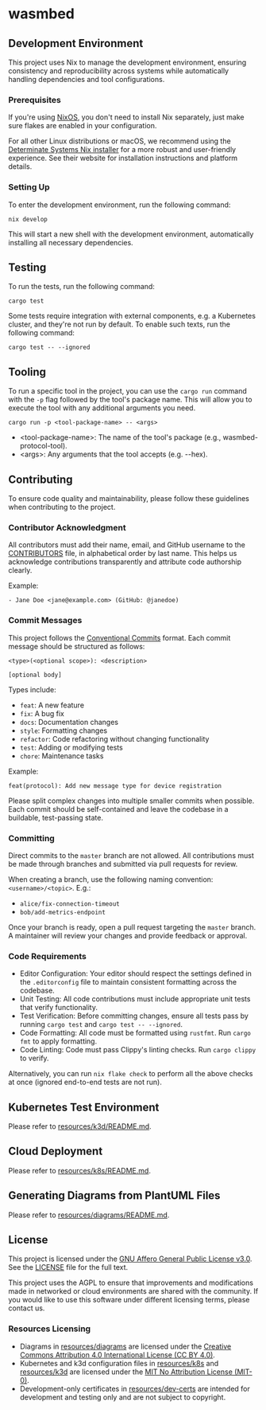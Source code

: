 # wasmbed

## Development Environment

This project uses Nix to manage the development environment, ensuring
consistency and reproducibility across systems while automatically handling
dependencies and tool configurations.

### Prerequisites

If you're using [NixOS][nixos], you don't need to install Nix separately, just
make sure flakes are enabled in your configuration.

For all other Linux distributions or macOS, we recommend using the
[Determinate Systems Nix installer][determinate-systems-nix] for a more robust
and user-friendly experience. See their website for installation instructions
and platform details.

[nixos]: https://nixos.org/
[determinate-systems-nix]: https://zero-to-nix.com/

### Setting Up

To enter the development environment, run the following command:

```
nix develop
```

This will start a new shell with the development environment, automatically
installing all necessary dependencies.

## Testing

To run the tests, run the following command:

```
cargo test
```

Some tests require integration with external components, e.g. a Kubernetes
cluster, and they're not run by default. To enable such texts, run the following
command:

```
cargo test -- --ignored
```

## Tooling

To run a specific tool in the project, you can use the `cargo run` command with
the `-p` flag followed by the tool's package name. This will allow you to execute
the tool with any additional arguments you need.

```
cargo run -p <tool-package-name> -- <args>
```

- \<tool-package-name\>: The name of the tool's package (e.g., wasmbed-protocol-tool).
- \<args\>: Any arguments that the tool accepts (e.g. --hex).

## Contributing

To ensure code quality and maintainability, please follow these guidelines when
contributing to the project.

### Contributor Acknowledgment

All contributors must add their name, email, and GitHub username to the
[CONTRIBUTORS][contributors] file, in alphabetical order by last name. This
helps us acknowledge contributions transparently and attribute code authorship
clearly.

Example:

```
- Jane Doe <jane@example.com> (GitHub: @janedoe)
```

[contributors]: CONTRIBUTORS

### Commit Messages

This project follows the [Conventional Commits][conventional-commits]
format. Each commit message should be structured as follows:

```
<type>(<optional scope>): <description>

[optional body]
```

Types include:
- `feat`: A new feature
- `fix`: A bug fix
- `docs`: Documentation changes
- `style`: Formatting changes
- `refactor`: Code refactoring without changing functionality
- `test`: Adding or modifying tests
- `chore`: Maintenance tasks

Example:

```
feat(protocol): Add new message type for device registration
```

Please split complex changes into multiple smaller commits when possible. Each
commit should be self-contained and leave the codebase in a buildable,
test-passing state.

[conventional-commits]: https://www.conventionalcommits.org/

### Committing

Direct commits to the `master` branch are not allowed. All contributions must
be made through branches and submitted via pull requests for review.

When creating a branch, use the following naming convention:
`<username>/<topic>`. E.g.:

- `alice/fix-connection-timeout`
- `bob/add-metrics-endpoint`

Once your branch is ready, open a pull request targeting the `master` branch. A
maintainer will review your changes and provide feedback or approval.

### Code Requirements

* Editor Configuration: Your editor should respect the settings defined in the
  `.editorconfig` file to maintain consistent formatting across the codebase.
* Unit Testing: All code contributions must include appropriate unit tests
  that verify functionality.
* Test Verification: Before committing changes, ensure all tests pass by
  running `cargo test` and `cargo test -- --ignored`.
* Code Formatting: All code must be formatted using `rustfmt`. Run
  `cargo fmt` to apply formatting.
* Code Linting: Code must pass Clippy's linting checks. Run `cargo clippy`
  to verify.

Alternatively, you can run `nix flake check` to perform all the above checks at
once (ignored end-to-end tests are not run).

## Kubernetes Test Environment

Please refer to [resources/k3d/README.md](resources/k3d/README.md).

## Cloud Deployment

Please refer to [resources/k8s/README.md](resources/k8s/README.md).

## Generating Diagrams from PlantUML Files

Please refer to [resources/diagrams/README.md](resources/diagrams/README.md).

## License

This project is licensed under the [GNU Affero General Public License
v3.0][agpl-3.0]. See the [LICENSE][license] file for the full text.

This project uses the AGPL to ensure that improvements and modifications made in
networked or cloud environments are shared with the community. If you would like
to use this software under different licensing terms, please contact us.

[agpl-3.0]: https://www.gnu.org/licenses/agpl-3.0.html
[license]: LICENSE

### Resources Licensing

- Diagrams in [resources/diagrams][res-diagrams] are licensed under the [Creative
  Commons Attribution 4.0 International License (CC BY 4.0)][cc-by-4.0].
- Kubernetes and k3d configuration files in [resources/k8s][res-k8s] and
  [resources/k3d][res-k3d] are licensed under the [MIT No Attribution License
  (MIT-0)][mit-0].
- Development-only certificates in [resources/dev-certs][res-dev-certs] are
  intended for development and testing only and are not subject to copyright.

[res-diagrams]: resources/diagrams
[cc-by-4.0]: https://creativecommons.org/licenses/by/4.0
[res-k8s]: resources/k8s
[res-k3d]: resources/k3d
[mit-0]: https://spdx.org/licenses/MIT-0.html
[res-dev-certs]: resources/dev-certs

